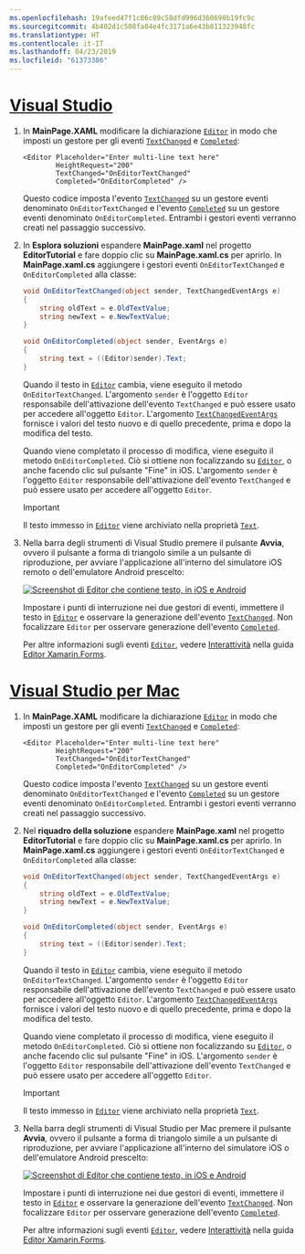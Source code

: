 ```yaml
---
ms.openlocfilehash: 19afeed47f1c06c89c58dfd996d360698b19fc9c
ms.sourcegitcommit: 4b402d1c508fa84e4fc3171a6e43b811323948fc
ms.translationtype: HT
ms.contentlocale: it-IT
ms.lasthandoff: 04/23/2019
ms.locfileid: "61373386"
---
```

# <a name="visual-studiotabvswin"></a>[Visual Studio](#tab/vswin)

1. In **MainPage.XAML** modificare la dichiarazione [`Editor`](xref:Xamarin.Forms.Editor) in modo che imposti un gestore per gli eventi [`TextChanged`](xref:Xamarin.Forms.Editor.TextChanged) e [`Completed`](xref:Xamarin.Forms.Editor.Completed):

    ```xaml
    <Editor Placeholder="Enter multi-line text here"
            HeightRequest="200"
            TextChanged="OnEditorTextChanged"
            Completed="OnEditorCompleted" />
    ```

    Questo codice imposta l'evento [`TextChanged`](xref:Xamarin.Forms.Editor.TextChanged) su un gestore eventi denominato `OnEditorTextChanged` e l'evento [`Completed`](xref:Xamarin.Forms.Editor.Completed) su un gestore eventi denominato `OnEditorCompleted`. Entrambi i gestori eventi verranno creati nel passaggio successivo.

1. In **Esplora soluzioni** espandere **MainPage.xaml** nel progetto **EditorTutorial** e fare doppio clic su **MainPage.xaml.cs** per aprirlo. In **MainPage.xaml.cs** aggiungere i gestori eventi `OnEditorTextChanged` e `OnEditorCompleted` alla classe:

    ```csharp
    void OnEditorTextChanged(object sender, TextChangedEventArgs e)
    {
        string oldText = e.OldTextValue;
        string newText = e.NewTextValue;
    }

    void OnEditorCompleted(object sender, EventArgs e)
    {
        string text = ((Editor)sender).Text;
    }
    ```

    Quando il testo in [`Editor`](xref:Xamarin.Forms.Editor) cambia, viene eseguito il metodo `OnEditorTextChanged`. L'argomento `sender` è l'oggetto `Editor` responsabile dell'attivazione dell'evento `TextChanged` e può essere usato per accedere all'oggetto `Editor`. L'argomento [`TextChangedEventArgs`](xref:Xamarin.Forms.TextChangedEventArgs) fornisce i valori del testo nuovo e di quello precedente, prima e dopo la modifica del testo.

    Quando viene completato il processo di modifica, viene eseguito il metodo `OnEditorCompleted`. Ciò si ottiene non focalizzando su [`Editor`](xref:Xamarin.Forms.Editor), o anche facendo clic sul pulsante "Fine" in iOS. L'argomento `sender` è l'oggetto `Editor` responsabile dell'attivazione dell'evento `TextChanged` e può essere usato per accedere all'oggetto `Editor`.

    > [!IMPORTANT]
    > Il testo immesso in [`Editor`](xref:Xamarin.Forms.Editor) viene archiviato nella proprietà [`Text`](xref:Xamarin.Forms.Editor.Text).

1. Nella barra degli strumenti di Visual Studio premere il pulsante **Avvia**, ovvero il pulsante a forma di triangolo simile a un pulsante di riproduzione, per avviare l'applicazione all'interno del simulatore iOS remoto o dell'emulatore Android prescelto:

    [![Screenshot di Editor che contiene testo, in iOS e Android](../images/text-changes.png "Editor con testo")](../images/text-changes-large.png#lightbox "Editor con testo")

    Impostare i punti di interruzione nei due gestori di eventi, immettere il testo in [`Editor`](xref:Xamarin.Forms.Editor) e osservare la generazione dell'evento [`TextChanged`](xref:Xamarin.Forms.Entry.TextChanged). Non focalizzare `Editor` per osservare generazione dell'evento [`Completed`](xref:Xamarin.Forms.Entry.Completed).

    Per altre informazioni sugli eventi [`Editor`](xref:Xamarin.Forms.Editor), vedere [Interattività](~/xamarin-forms/user-interface/text/editor.md#interactivity) nella guida [Editor Xamarin.Forms](~/xamarin-forms/user-interface/text/editor.md).

# <a name="visual-studio-for-mactabvsmac"></a>[Visual Studio per Mac](#tab/vsmac)

1. In **MainPage.XAML** modificare la dichiarazione [`Editor`](xref:Xamarin.Forms.Editor) in modo che imposti un gestore per gli eventi [`TextChanged`](xref:Xamarin.Forms.Editor.TextChanged) e [`Completed`](xref:Xamarin.Forms.Editor.Completed):

    ```xaml
    <Editor Placeholder="Enter multi-line text here"
            HeightRequest="200"
            TextChanged="OnEditorTextChanged"
            Completed="OnEditorCompleted" />
    ```

    Questo codice imposta l'evento [`TextChanged`](xref:Xamarin.Forms.Editor.TextChanged) su un gestore eventi denominato `OnEditorTextChanged` e l'evento [`Completed`](xref:Xamarin.Forms.Editor.Completed) su un gestore eventi denominato `OnEditorCompleted`. Entrambi i gestori eventi verranno creati nel passaggio successivo.

1. Nel **riquadro della soluzione** espandere **MainPage.xaml** nel progetto **EditorTutorial** e fare doppio clic su **MainPage.xaml.cs** per aprirlo. In **MainPage.xaml.cs** aggiungere i gestori eventi `OnEditorTextChanged` e `OnEditorCompleted` alla classe:

    ```csharp
    void OnEditorTextChanged(object sender, TextChangedEventArgs e)
    {
        string oldText = e.OldTextValue;
        string newText = e.NewTextValue;
    }

    void OnEditorCompleted(object sender, EventArgs e)
    {
        string text = ((Editor)sender).Text;
    }
    ```

    Quando il testo in [`Editor`](xref:Xamarin.Forms.Editor) cambia, viene eseguito il metodo `OnEditorTextChanged`. L'argomento `sender` è l'oggetto `Editor` responsabile dell'attivazione dell'evento `TextChanged` e può essere usato per accedere all'oggetto `Editor`. L'argomento [`TextChangedEventArgs`](xref:Xamarin.Forms.TextChangedEventArgs) fornisce i valori del testo nuovo e di quello precedente, prima e dopo la modifica del testo.

    Quando viene completato il processo di modifica, viene eseguito il metodo `OnEditorCompleted`. Ciò si ottiene non focalizzando su [`Editor`](xref:Xamarin.Forms.Editor), o anche facendo clic sul pulsante "Fine" in iOS. L'argomento `sender` è l'oggetto `Editor` responsabile dell'attivazione dell'evento `TextChanged` e può essere usato per accedere all'oggetto `Editor`.

    > [!IMPORTANT]
    > Il testo immesso in [`Editor`](xref:Xamarin.Forms.Editor) viene archiviato nella proprietà [`Text`](xref:Xamarin.Forms.Editor.Text).

1. Nella barra degli strumenti di Visual Studio per Mac premere il pulsante **Avvia**, ovvero il pulsante a forma di triangolo simile a un pulsante di riproduzione, per avviare l'applicazione all'interno del simulatore iOS o dell'emulatore Android prescelto:

    [![Screenshot di Editor che contiene testo, in iOS e Android](../images/text-changes.png "Editor con testo")](../images/text-changes-large.png#lightbox "Editor con testo")

    Impostare i punti di interruzione nei due gestori di eventi, immettere il testo in [`Editor`](xref:Xamarin.Forms.Editor) e osservare la generazione dell'evento [`TextChanged`](xref:Xamarin.Forms.Entry.TextChanged). Non focalizzare `Editor` per osservare generazione dell'evento [`Completed`](xref:Xamarin.Forms.Entry.Completed).

    Per altre informazioni sugli eventi [`Editor`](xref:Xamarin.Forms.Editor), vedere [Interattività](~/xamarin-forms/user-interface/text/editor.md#interactivity) nella guida [Editor Xamarin.Forms](~/xamarin-forms/user-interface/text/editor.md).
